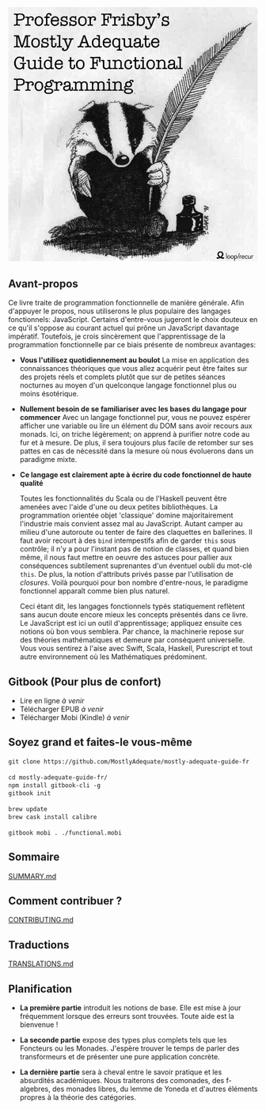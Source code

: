 ![cover](images/cover.png)

## Avant-propos

Ce livre traite de programmation fonctionnelle de manière générale. Afin d'appuyer le propos,
nous utiliserons le plus populaire des langages fonctionnels: JavaScript. Certains d'entre-vous
jugeront le choix douteux en ce qu'il s'oppose au courant actuel qui prône un JavaScript
davantage impératif.  Toutefois, je crois sincèrement que l'apprentissage de la programmation
fonctionnelle par ce biais présente de nombreux avantages:

- **Vous l'utilisez quotidiennement au boulot**
    La mise en application des connaissances théoriques que vous allez acquérir peut être
    faites sur des projets réels et complets plutôt que sur de petites séances nocturnes au
    moyen d'un quelconque langage fonctionnel plus ou moins ésotérique. 

- **Nullement besoin de se familiariser avec les bases du langage pour commencer**
    Avec un langage fonctionnel pur, vous ne pouvez espérer afficher une variable ou lire un
    élément du DOM sans avoir recours aux monads. Ici, on triche légèrement; on apprend à
    purifier notre code au fur et à mesure. De plus, il sera toujours plus facile de retomber
    sur ses pattes en cas de nécessité dans la mesure où nous évoluerons dans un paradigme
    mixte. 

- **Ce langage est clairement apte à écrire du code fonctionnel de haute qualité**

    Toutes les fonctionnalités du Scala ou de l'Haskell peuvent être amenées avec l'aide d'une
    ou deux petites bibliothèques. La programmation orientée objet 'classique' domine
    majoritairement l'industrie mais convient assez mal au JavaScript. Autant camper au
    milieu d'une autoroute ou tenter de faire des claquettes en ballerines. Il faut avoir
    recourt à des `bind` intempestifs afin de garder `this` sous contrôle; il n'y a pour
    l'instant pas de notion de classes, et quand bien même, il nous faut mettre en oeuvre des
    astuces pour pallier aux conséquences subtilement suprenantes d'un éventuel oubli du
    mot-clé `this`. De plus, la notion d'attributs privés passe par l'utilisation de
    *closures*. Voilà pourquoi pour bon nombre d'entre-nous, le paradigme fonctionnel apparaît
    comme bien plus naturel. 

    Ceci étant dit, les langages fonctionnels typés statiquement reflètent sans aucun doute
    encore mieux les concepts présentés dans ce livre. Le JavaScript est ici un outil
    d'apprentissage; appliquez ensuite ces notions où bon vous semblera. Par chance, la
    machinerie repose sur des théories mathématiques et demeure par conséquent universelle.
    Vous vous sentirez à l'aise avec Swift, Scala, Haskell, Purescript et tout autre
    environnement où les Mathématiques prédominent.

## Gitbook (Pour plus de confort)

- Lire en ligne *à venir*
- Télécharger EPUB *à venir*
- Télécharger Mobi (Kindle) *à venir*

## Soyez grand et faites-le vous-même

```
git clone https://github.com/MostlyAdequate/mostly-adequate-guide-fr

cd mostly-adequate-guide-fr/
npm install gitbook-cli -g
gitbook init

brew update
brew cask install calibre

gitbook mobi . ./functional.mobi
```

## Sommaire

[SUMMARY.md](SUMMARY.md)

## Comment contribuer ?

[CONTRIBUTING.md](CONTRIBUTING.md)

## Traductions

[TRANSLATIONS.md](TRANSLATIONS.md)

## Planification

- **La première partie** introduit les notions de base. Elle est mise à jour fréquemment
  lorsque des erreurs sont trouvées. Toute aide est la bienvenue !

- **La seconde partie** expose des types plus complets tels que les Foncteurs ou les Monades.
  J'espère trouver le temps de parler des transformeurs et de présenter une pure application
  concrète.

- **La dernière partie** sera à cheval entre le savoir pratique et les absurdités académiques.
  Nous traiterons des comonades, des f-algebres, des monades libres, du lemme de Yoneda et
  d'autres éléments propres à la théorie des catégories.
